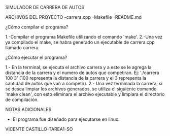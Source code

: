 SIMULADOR DE CARRERA DE AUTOS

ARCHIVOS DEL PROYECTO
-carrera.cpp
-Makefile
-README.md

¿Cómo compilar el programa?

1.-Compilar el programa Makefile utilizando el comando 'make'.
2.-Una vez ya compilado el make, se habra generado un ejecutable de carrera.cpp llamado carrera.

¿Cómo ejecutar el programa?

1.- En la terminal, se ejecuta el archivo carrera y a este se le agrega la distancia de la carrera y el numero de autos que competiran.
 Ej: './carrera 100 3' (100 representa la distancia de la carrera y el 3 representa la cantidad de autos que van a competir).
2.- Una vez terminada la carrera, si se desea limpiar los archivos generados, se utiliza el siguiente comando 'make clean', con esto eliminara el archivo ejecutable y limpiara el directorio de compilación.

NOTAS ADICIONALES
- El programa fue diseñado para ejecutarse en linux.


VICENTE CASTILLO-TAREA1-SO